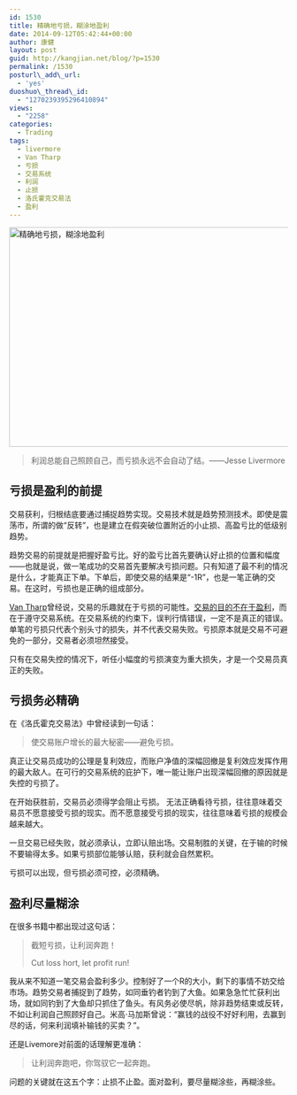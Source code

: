 ```yaml
---
id: 1530
title: 精确地亏损，糊涂地盈利
date: 2014-09-12T05:42:44+00:00
author: 康健
layout: post
guid: http://kangjian.net/blog/?p=1530
permalink: /1530
posturl\_add\_url:
  - 'yes'
duoshuo\_thread\_id:
  - "1270239395296410894"
views:
  - "2258"
categories:
  - Trading
tags:
  - livermore
  - Van Tharp
  - 亏损
  - 交易系统
  - 利润
  - 止损
  - 洛氏霍克交易法
  - 盈利
---
```

<img style="margin-left:auto;margin-right:auto" src="http://kangjian.net/images/2014/09/eba917602eb8ab423ecf47db41c18258.jpg" alt="精确地亏损，糊涂地盈利" border="0" width="600" height="397" />

> 利润总能自己照顾自己，而亏损永远不会自动了结。——Jesse Livermore

## 亏损是盈利的前提

交易获利，归根结底要通过捕捉趋势实现。交易技术就是趋势预测技术。即使是震荡市，所谓的做“反转”，也是建立在假突破位置附近的小止损、高盈亏比的低级别趋势。

趋势交易的前提就是把握好盈亏比。好的盈亏比首先要确认好止损的位置和幅度——也就是说，做一笔成功的交易首先要解决亏损问题。只有知道了最不利的情况是什么，才能真正下单。下单后，即使交易的结果是“-1R”，也是一笔正确的交易。在这时，亏损也是正确的组成部分。

[Van Tharp][1]曾经说，交易的乐趣就在于亏损的可能性。[交易的目的不在于盈利][2]，而在于遵守交易系统。在交易系统的约束下，误判行情错误，一定不是真正的错误。 单笔的亏损只代表个别头寸的损失，并不代表交易失败。亏损原本就是交易不可避免的一部分，交易者必须坦然接受。

只有在交易失控的情况下，听任小幅度的亏损演变为重大损失，才是一个交易员真正的失败。

## 亏损务必精确

在《洛氏霍克交易法》中曾经读到一句话：

> 使交易账户增长的最大秘密——避免亏损。

真正让交易员成功的公理是复利效应，而账户净值的深幅回撤是复利效应发挥作用的最大敌人。在可行的交易系统的庇护下，唯一能让账户出现深幅回撤的原因就是失控的亏损了。

在开始获胜前，交易员必须得学会阻止亏损。 无法正确看待亏损，往往意味着交易员不愿意接受亏损的现实。而不愿意接受亏损的现实，往往意味着亏损的规模会越来越大。

一旦交易已经失败，就必须承认，立即认赔出场。交易制胜的关键，在于输的时候不要输得太多。如果亏损部位能够认赔，获利就会自然累积。

亏损可以出现，但亏损必须可控，必须精确。

## 盈利尽量糊涂

在很多书籍中都出现过这句话：

> 截短亏损，让利润奔跑！
> 
> Cut loss hort, let profit run!

我从来不知道一笔交易会盈利多少。控制好了一个R的大小，剩下的事情不妨交给市场。趋势交易者捕捉到了趋势，如同垂钓者钓到了大鱼。如果急急忙忙获利出场，就如同钓到了大鱼却只抓住了鱼头。有风务必使尽帆，除非趋势结束或反转，不如让利润自己照顾好自己。米高·马加斯曾说：“赢钱的战役不好好利用，去赢到尽的话，何来利润填补输钱的买卖？”。

还是Livemore对前面的话理解更准确：

> 让利润奔跑吧，你驾驭它一起奔跑。

问题的关键就在这五个字：止损不止盈。面对盈利，要尽量糊涂些，再糊涂些。

[1]:	http://kangjian.net/blog/tag/van-tharp/
[2]:	http://kangjian.net/blog/1478/